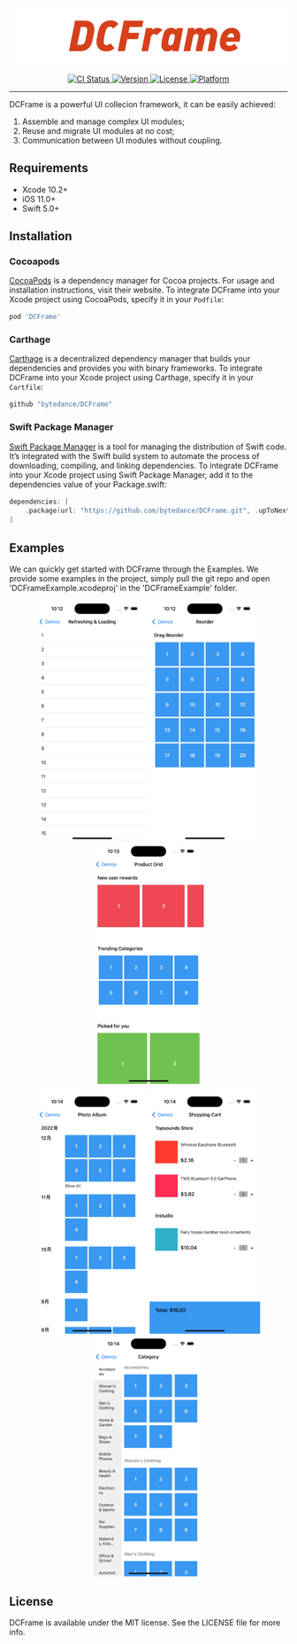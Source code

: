 <p align="center">
  <img src="./Images/title.png" alt="title" width="800" />
</p>



<p align="center">
    <a href="https://travis-ci.org/github/bytedance/DCFrame">
        <img src="https://travis-ci.org/bytedance/DCFrame.svg?branch=master"
             alt="CI Status">
    </a>
    <a href="https://cocoapods.org/pods/DCFrame">
      <img src="https://img.shields.io/cocoapods/v/DCFrame.svg?style=flat"
           alt="Version" />
    </a>
    <a href="https://cocoapods.org/pods/DCFrame">
        <img src="https://img.shields.io/cocoapods/l/DCFrame.svg?style=flat"
             alt="License">
    </a>
    <a href="https://cocoapods.org/pods/DCFrame">
        <img src="https://img.shields.io/cocoapods/p/DCFrame.svg?style=flat"
             alt="Platform">
    </a>
</p>

------

DCFrame is a powerful UI collecion framework, it can be easily achieved:

1. Assemble and manage complex UI modules; 
2. Reuse and migrate UI modules at no cost;
3. Communication between UI modules without coupling.

## Requirements

* Xcode 10.2+
* iOS 11.0+
* Swift 5.0+

## Installation

### Cocoapods

[CocoaPods](https://cocoapods.org) is a dependency manager for Cocoa projects. For usage and installation instructions, visit their website. To integrate DCFrame into your Xcode project using CocoaPods, specify it in your `Podfile`:

```ruby
pod 'DCFrame'
```

### Carthage

[Carthage](https://github.com/Carthage/Carthage) is a decentralized dependency manager that builds your dependencies and provides you with binary frameworks. To integrate DCFrame into your Xcode project using Carthage, specify it in your `Cartfile`:

```ruby
github "bytedance/DCFrame"
```

### Swift Package Manager

[Swift Package Manager](https://github.com/apple/swift-package-manager) is a tool for managing the distribution of Swift code. It’s integrated with the Swift build system to automate the process of downloading, compiling, and linking dependencies. To integrate DCFrame into your Xcode project using Swift Package Manager, add it to the dependencies value of your Package.swift:

```swift
dependencies: [
    .package(url: "https://github.com/bytedance/DCFrame.git", .upToNextMajor(from: "1.1.0"))
]
```

## Examples

We can quickly get started with DCFrame through the Examples. We provide some examples in the project, simply pull the git repo and open 'DCFrameExample.xcodeproj' in the 'DCFrameExample' folder. 

<p align="center">
  <img src="./Images/refreshing_loading.gif" alt="refreshing_loading" width="200" />
  <img src="./Images/reorder.gif" alt="reorder" width="200" />
  <img src="./Images/product_grid.gif" alt="product_grid" width="200" />
</p>
<p align="center">
  <img src="./Images/photo_album.gif" alt="photo_album" width="200" />
  <img src="./Images/shopping_cart.gif" alt="shopping_cart" width="200" />
  <img src="./Images/category.gif" alt="category" width="200" />
</p>

## License

DCFrame is available under the MIT license. See the LICENSE file for more info.

